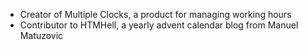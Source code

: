 - Creator of Multiple Clocks, a product for managing working hours
- Contributor to HTMHell, a yearly advent calendar blog from Manuel Matuzovic

